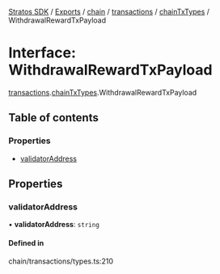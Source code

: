 [Stratos SDK](../README.md) / [Exports](../modules.md) / [chain](../modules/chain.md) / [transactions](../modules/chain.transactions.md) / [chainTxTypes](../modules/chain.transactions.chainTxTypes.md) / WithdrawalRewardTxPayload

# Interface: WithdrawalRewardTxPayload

[transactions](../modules/chain.transactions.md).[chainTxTypes](../modules/chain.transactions.chainTxTypes.md).WithdrawalRewardTxPayload

## Table of contents

### Properties

- [validatorAddress](chain.transactions.chainTxTypes.WithdrawalRewardTxPayload.md#validatoraddress)

## Properties

### validatorAddress

• **validatorAddress**: `string`

#### Defined in

chain/transactions/types.ts:210
